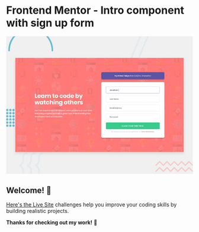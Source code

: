 # Frontend Mentor - Intro component with sign up form

![Design preview for the Intro component with sign up form coding challenge](./design/desktop-preview.jpg)

## Welcome! 👋

[Here's the Live Site](https://a2uuz.github.io/intro-component-with-signup-form-master/) challenges help you improve your coding skills by building realistic projects.

**Thanks for checking out my work!** 🚀
